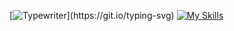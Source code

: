 [![Typewriter](https://readme-typing-svg.herokuapp.com?font=Orbitron&size=30&duration=4000&color=4440FF&pause=500&center=true&random=false&width=1200&lines=Software+Engineer+,+Developer+and+Scientist;)](https://git.io/typing-svg)
[![My Skills](https://skillicons.dev/icons?i=aws,typescript,materialui,spring,bootstrap,django,latex,node,python,java,php,cs,javascript,c,cpp,r,mysql,postgres,mongodb,docker,tensorflow,pytorch,scikitlearn)](https://skillicons.dev)
  
